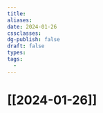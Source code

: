 ```yaml
---
title: 
aliases: 
date: 2024-01-26
cssclasses: 
dg-publish: false
draft: false
types: 
tags: 
  - 
---
```

# [[2024-01-26]]


